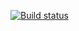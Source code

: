 [![Build status](https://ci.appveyor.com/api/projects/status/6tnnxmd5buc1vjr4?svg=true)](https://ci.appveyor.com/project/Skitovich/selenide)